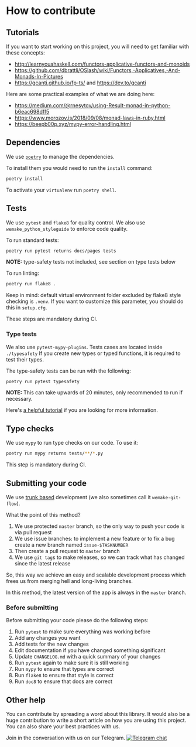 # How to contribute

## Tutorials

If you want to start working on this project,
you will need to get familiar with these concepts:

- http://learnyouahaskell.com/functors-applicative-functors-and-monoids
- https://github.com/dbrattli/OSlash/wiki/Functors,-Applicatives,-And-Monads-In-Pictures
- https://gcanti.github.io/fp-ts/ and https://dev.to/gcanti

Here are some practical examples of what we are doing here:

- https://medium.com/@rnesytov/using-Result-monad-in-python-b6eac698dff5
- https://www.morozov.is/2018/09/08/monad-laws-in-ruby.html
- https://beepb00p.xyz/mypy-error-handling.html


## Dependencies

We use [`poetry`](https://github.com/python-poetry/poetry) to manage the dependencies.

To install them you would need to run the `install` command:

```bash
poetry install
```

To activate your `virtualenv` run `poetry shell`.


## Tests

We use `pytest` and `flake8` for quality control.
We also use `wemake_python_styleguide` to enforce code quality.

To run standard tests:

```bash
poetry run pytest returns docs/pages tests
```

**NOTE:** type-safety tests not included, see section on type tests below

To run linting:

```bash
poetry run flake8 .
```
Keep in mind: default virtual environment folder excluded by flake8 style checking is `.venv`.
If you want to customize this parameter, you should do this in `setup.cfg`.

These steps are mandatory during CI.

### Type tests

We also use `pytest-mypy-plugins`. Tests cases are located inside `./typesafety`
If you create new types or typed functions, it is required to test their types.

The type-safety tests can be run with the following:

```bash
poetry run pytest typesafety
```

**NOTE:** This can take upwards of 20 minutes, only recommended to run if necessary.

Here's [a helpful tutorial](https://sobolevn.me/2019/08/testing-mypy-types) if you are looking 
for more information.


## Type checks

We use `mypy` to run type checks on our code.
To use it:

```bash
poetry run mypy returns tests/**/*.py
```

This step is mandatory during CI.


## Submitting your code

We use [trunk based](https://trunkbaseddevelopment.com/)
development (we also sometimes call it `wemake-git-flow`).

What the point of this method?

1. We use protected `master` branch,
   so the only way to push your code is via pull request
2. We use issue branches: to implement a new feature or to fix a bug
   create a new branch named `issue-$TASKNUMBER`
3. Then create a pull request to `master` branch
4. We use `git tag`s to make releases, so we can track what has changed
   since the latest release

So, this way we achieve an easy and scalable development process
which frees us from merging hell and long-living branches.

In this method, the latest version of the app is always in the `master` branch.

### Before submitting

Before submitting your code please do the following steps:

1. Run `pytest` to make sure everything was working before
2. Add any changes you want
3. Add tests for the new changes
4. Edit documentation if you have changed something significant
5. Update `CHANGELOG.md` with a quick summary of your changes
6. Run `pytest` again to make sure it is still working
7. Run `mypy` to ensure that types are correct
8. Run `flake8` to ensure that style is correct
9. Run `doc8` to ensure that docs are correct


## Other help

You can contribute by spreading a word about this library.
It would also be a huge contribution to write
a short article on how you are using this project.
You can also share your best practices with us.

Join in the conversation with us on our Telegram. 
[![Telegram chat](https://img.shields.io/badge/chat-join-blue?logo=telegram)](https://t.me/drypython)
